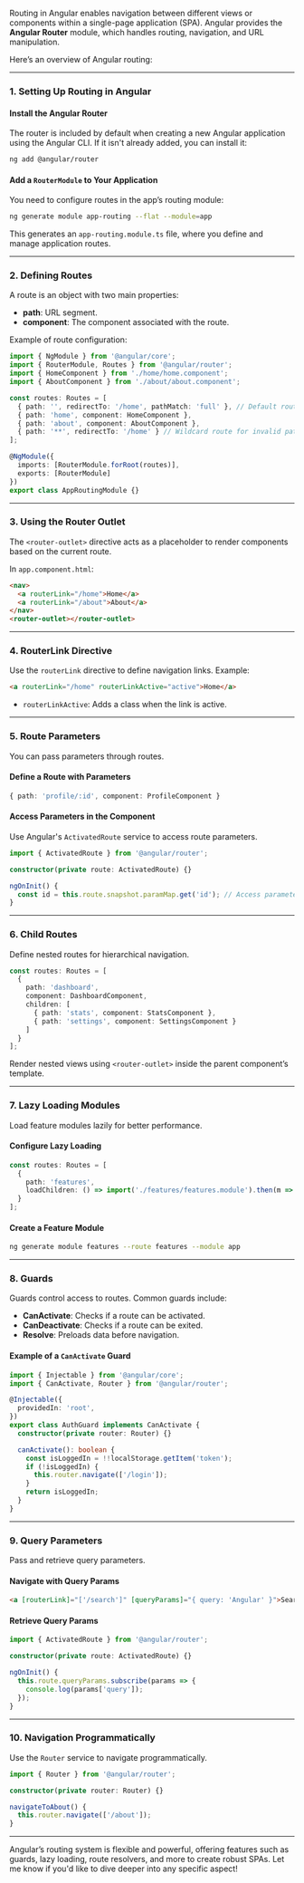 Routing in Angular enables navigation between different views or components within a single-page application (SPA). Angular provides the **Angular Router** module, which handles routing, navigation, and URL manipulation.

Here’s an overview of Angular routing:

---

### 1. **Setting Up Routing in Angular**

#### Install the Angular Router
The router is included by default when creating a new Angular application using the Angular CLI. If it isn't already added, you can install it:

```bash
ng add @angular/router
```

#### Add a `RouterModule` to Your Application
You need to configure routes in the app’s routing module:

```bash
ng generate module app-routing --flat --module=app
```

This generates an `app-routing.module.ts` file, where you define and manage application routes.

---

### 2. **Defining Routes**

A route is an object with two main properties:
- **path**: URL segment.
- **component**: The component associated with the route.

Example of route configuration:

```typescript
import { NgModule } from '@angular/core';
import { RouterModule, Routes } from '@angular/router';
import { HomeComponent } from './home/home.component';
import { AboutComponent } from './about/about.component';

const routes: Routes = [
  { path: '', redirectTo: '/home', pathMatch: 'full' }, // Default route
  { path: 'home', component: HomeComponent },
  { path: 'about', component: AboutComponent },
  { path: '**', redirectTo: '/home' } // Wildcard route for invalid paths
];

@NgModule({
  imports: [RouterModule.forRoot(routes)],
  exports: [RouterModule]
})
export class AppRoutingModule {}
```

---

### 3. **Using the Router Outlet**

The `<router-outlet>` directive acts as a placeholder to render components based on the current route.

In `app.component.html`:

```html
<nav>
  <a routerLink="/home">Home</a>
  <a routerLink="/about">About</a>
</nav>
<router-outlet></router-outlet>
```

---

### 4. **RouterLink Directive**

Use the `routerLink` directive to define navigation links. Example:

```html
<a routerLink="/home" routerLinkActive="active">Home</a>
```

- `routerLinkActive`: Adds a class when the link is active.

---

### 5. **Route Parameters**

You can pass parameters through routes.

#### Define a Route with Parameters
```typescript
{ path: 'profile/:id', component: ProfileComponent }
```

#### Access Parameters in the Component
Use Angular's `ActivatedRoute` service to access route parameters.

```typescript
import { ActivatedRoute } from '@angular/router';

constructor(private route: ActivatedRoute) {}

ngOnInit() {
  const id = this.route.snapshot.paramMap.get('id'); // Access parameter
}
```

---

### 6. **Child Routes**

Define nested routes for hierarchical navigation.

```typescript
const routes: Routes = [
  {
    path: 'dashboard',
    component: DashboardComponent,
    children: [
      { path: 'stats', component: StatsComponent },
      { path: 'settings', component: SettingsComponent }
    ]
  }
];
```

Render nested views using `<router-outlet>` inside the parent component’s template.

---

### 7. **Lazy Loading Modules**

Load feature modules lazily for better performance.

#### Configure Lazy Loading
```typescript
const routes: Routes = [
  {
    path: 'features',
    loadChildren: () => import('./features/features.module').then(m => m.FeaturesModule)
  }
];
```

#### Create a Feature Module
```bash
ng generate module features --route features --module app
```

---

### 8. **Guards**

Guards control access to routes. Common guards include:
- **CanActivate**: Checks if a route can be activated.
- **CanDeactivate**: Checks if a route can be exited.
- **Resolve**: Preloads data before navigation.

#### Example of a `CanActivate` Guard
```typescript
import { Injectable } from '@angular/core';
import { CanActivate, Router } from '@angular/router';

@Injectable({
  providedIn: 'root',
})
export class AuthGuard implements CanActivate {
  constructor(private router: Router) {}

  canActivate(): boolean {
    const isLoggedIn = !!localStorage.getItem('token');
    if (!isLoggedIn) {
      this.router.navigate(['/login']);
    }
    return isLoggedIn;
  }
}
```

---

### 9. **Query Parameters**

Pass and retrieve query parameters.

#### Navigate with Query Params
```html
<a [routerLink]="['/search']" [queryParams]="{ query: 'Angular' }">Search</a>
```

#### Retrieve Query Params
```typescript
import { ActivatedRoute } from '@angular/router';

constructor(private route: ActivatedRoute) {}

ngOnInit() {
  this.route.queryParams.subscribe(params => {
    console.log(params['query']);
  });
}
```

---

### 10. **Navigation Programmatically**

Use the `Router` service to navigate programmatically.

```typescript
import { Router } from '@angular/router';

constructor(private router: Router) {}

navigateToAbout() {
  this.router.navigate(['/about']);
}
```

---

Angular’s routing system is flexible and powerful, offering features such as guards, lazy loading, route resolvers, and more to create robust SPAs. Let me know if you'd like to dive deeper into any specific aspect!
